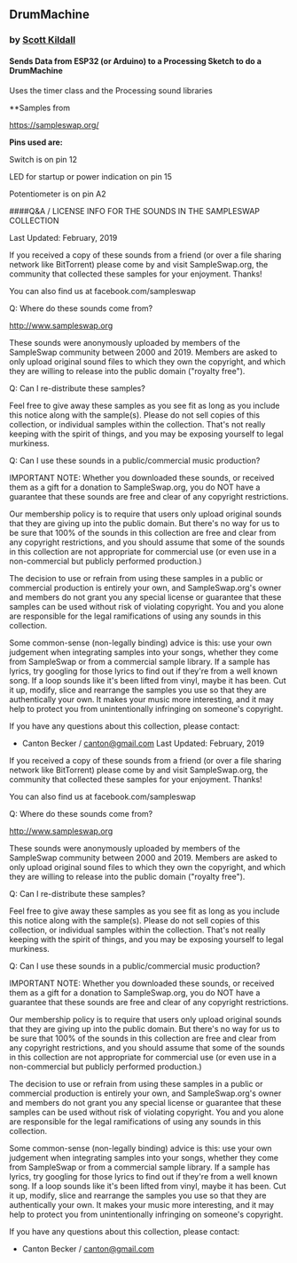 ## DrumMachine

###  by [Scott Kildall](www.kildall.com)


#### Sends Data from ESP32 (or Arduino) to a Processing Sketch to do a DrumMachine

Uses the timer class and the Processing sound libraries

**Samples from

https://sampleswap.org/

**Pins used are:**


Switch is on pin 12

LED for startup or power indication on pin 15

Potentiometer is on pin A2


####Q&A / LICENSE INFO FOR THE SOUNDS IN THE SAMPLESWAP COLLECTION

Last Updated: February, 2019

If you received a copy of these sounds from a friend (or over a file sharing network like BitTorrent) please come by and visit SampleSwap.org, the community that collected these samples for your enjoyment. Thanks!

You can also find us at facebook.com/sampleswap

Q: Where do these sounds come from?

http://www.sampleswap.org

These sounds were anonymously uploaded by members of the SampleSwap community between 2000 and 2019. Members are asked to only upload original sound files to which they own the copyright, and which they are willing to release into the public domain ("royalty free").

Q: Can I re-distribute these samples?

Feel free to give away these samples as you see fit as long as you include this notice along with the sample(s). Please do not sell copies of this collection, or individual samples within the collection. That's not really keeping with the spirit of things, and you may be exposing yourself to legal murkiness.

Q: Can I use these sounds in a public/commercial music production?

IMPORTANT NOTE: Whether you downloaded these sounds, or received them as a gift for a donation to SampleSwap.org, you do NOT have a guarantee that these sounds are free and clear of any copyright restrictions.

Our membership policy is to require that users only upload original sounds that they are giving up into the public domain. But there's no way for us to be sure that 100% of the sounds in this collection are free and clear from any copyright restrictions, and you should assume that some of the sounds in this collection are not appropriate for commercial use (or even use in a non-commercial but publicly performed production.)

The decision to use or refrain from using these samples in a public or commercial production is entirely your own, and SampleSwap.org's owner and members do not grant you any special license or guarantee that these samples can be used without risk of violating copyright. You and you alone are responsible for the legal ramifications of using any sounds in this collection.

Some common-sense (non-legally binding) advice is this: use your own judgement when integrating samples into your songs, whether they come from SampleSwap or from a commercial sample library. If a sample has lyrics, try googling for those lyrics to find out if they're from a well known song. If a loop sounds like it's been lifted from vinyl, maybe it has been. Cut it up, modify, slice and rearrange the samples you use so that they are authentically your own. It makes your music more interesting, and it may help to protect you from unintentionally infringing on someone's copyright.

If you have any questions about this collection, please contact:

- Canton Becker / canton@gmail.com
Last Updated: February, 2019

If you received a copy of these sounds from a friend (or over a file sharing network like BitTorrent) please come by and visit SampleSwap.org, the community that collected these samples for your enjoyment. Thanks!

You can also find us at facebook.com/sampleswap

Q: Where do these sounds come from?

http://www.sampleswap.org

These sounds were anonymously uploaded by members of the SampleSwap community between 2000 and 2019. Members are asked to only upload original sound files to which they own the copyright, and which they are willing to release into the public domain ("royalty free").

Q: Can I re-distribute these samples?

Feel free to give away these samples as you see fit as long as you include this notice along with the sample(s). Please do not sell copies of this collection, or individual samples within the collection. That's not really keeping with the spirit of things, and you may be exposing yourself to legal murkiness.

Q: Can I use these sounds in a public/commercial music production?

IMPORTANT NOTE: Whether you downloaded these sounds, or received them as a gift for a donation to SampleSwap.org, you do NOT have a guarantee that these sounds are free and clear of any copyright restrictions.

Our membership policy is to require that users only upload original sounds that they are giving up into the public domain. But there's no way for us to be sure that 100% of the sounds in this collection are free and clear from any copyright restrictions, and you should assume that some of the sounds in this collection are not appropriate for commercial use (or even use in a non-commercial but publicly performed production.)

The decision to use or refrain from using these samples in a public or commercial production is entirely your own, and SampleSwap.org's owner and members do not grant you any special license or guarantee that these samples can be used without risk of violating copyright. You and you alone are responsible for the legal ramifications of using any sounds in this collection.

Some common-sense (non-legally binding) advice is this: use your own judgement when integrating samples into your songs, whether they come from SampleSwap or from a commercial sample library. If a sample has lyrics, try googling for those lyrics to find out if they're from a well known song. If a loop sounds like it's been lifted from vinyl, maybe it has been. Cut it up, modify, slice and rearrange the samples you use so that they are authentically your own. It makes your music more interesting, and it may help to protect you from unintentionally infringing on someone's copyright.

If you have any questions about this collection, please contact:

- Canton Becker / canton@gmail.com